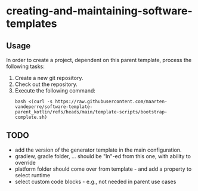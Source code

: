 # creating-and-maintaining-software-templates

## Usage
In order to create a project, dependent on this parent template, process the following tasks:
1. Create a new git repository.
2. Check out the repository.
3. Execute the following command:
    ```shell
    bash <(curl -s https://raw.githubusercontent.com/maarten-vandeperre/software-template-parent_kotlin/refs/heads/main/template-scripts/bootstrap-complete.sh)
    ```

## TODO
* add the version of the generator template in the main configuration.
* gradlew, gradle folder, ... should be "ln"-ed from this one, with ability to override
* platform folder should come over from template - and add a property to select runtime
* select custom code blocks - e.g., not needed in parent use cases